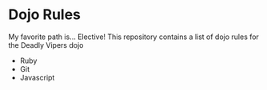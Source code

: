Dojo Rules
==========
My favorite path is... Elective!
This repository contains a list of dojo rules for the Deadly Vipers dojo
* Ruby
* Git
* Javascript
